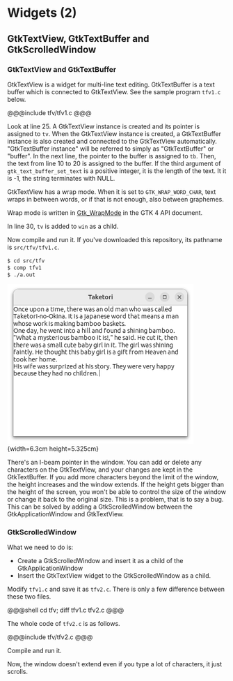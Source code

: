 # Widgets (2)

## GtkTextView, GtkTextBuffer and GtkScrolledWindow

### GtkTextView and GtkTextBuffer

GtkTextView is a widget for multi-line text editing.
GtkTextBuffer is a text buffer which is connected to GtkTextView.
See the sample program `tfv1.c` below.

@@@include
tfv/tfv1.c
@@@

Look at line 25.
A GtkTextView instance is created and its pointer is assigned to `tv`.
When the GtkTextView instance is created, a GtkTextBuffer instance is also created and connected to the GtkTextView automatically.
"GtkTextBuffer instance" will be referred to simply as "GtkTextBuffer" or "buffer".
In the next line, the pointer to the buffer is assigned to `tb`.
Then, the text from line 10 to 20 is assigned to the buffer.
If the third argument of `gtk_text_buffer_set_text` is a positive integer, it is the length of the text.
It it is -1, the string terminates with NULL.

GtkTextView has a wrap mode.
When it is set to `GTK_WRAP_WORD_CHAR`, text wraps in between words, or if that is not enough, also between graphemes.

Wrap mode is written in [Gtk\_WrapMode](https://docs.gtk.org/gtk4/enum.WrapMode.html) in the GTK 4 API document.

In line 30, `tv` is added to `win` as a child.

Now compile and run it.
If you've downloaded this repository, its pathname is `src/tfv/tfv1.c`.

```
$ cd src/tfv
$ comp tfv1
$ ./a.out
```

![GtkTextView](../image/screenshot_tfv1.png){width=6.3cm height=5.325cm}

There's an I-beam pointer in the window.
You can add or delete any characters on the GtkTextView, and your changes are kept in the GtkTextBuffer.
If you add more characters beyond the limit of the window, the height increases and the window extends.
If the height gets bigger than the height of the screen,
you won't be able to control the size of the window or change it back to the original size.
This is a problem, that is to say a bug.
This can be solved by adding a GtkScrolledWindow between the GtkApplicationWindow and GtkTextView.

### GtkScrolledWindow

What we need to do is:

- Create a GtkScrolledWindow and insert it as a child of the GtkApplicationWindow
- Insert the GtkTextView widget to the GtkScrolledWindow as a child.

Modify `tfv1.c` and save it as `tfv2.c`.
There is only a few difference between these two files.

@@@shell
cd tfv; diff tfv1.c tfv2.c
@@@

The whole code of `tfv2.c` is as follows.

@@@include
tfv/tfv2.c
@@@

Compile and run it.

Now, the window doesn't extend even if you type a lot of characters,
it just scrolls.
